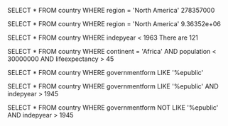 <!-- What is the population of the US? (HINT: 278357000) -->
SELECT *
FROM country
WHERE region = 'North America'
278357000

<!-- What is the area of the US? (HINT: 9.36352e+06) -->
SELECT *
FROM country
WHERE region = 'North America'
9.36352e+06

<!-- Which countries gained their independence before 1963? -->
SELECT *
FROM country
WHERE indepyear < 1963
There are 121

<!-- List the countries in Africa that have a population smaller than 30,000,000 and a life expectancy of more than 45? (HINT: 37 entries) -->
SELECT *
FROM country
WHERE continent = 'Africa'
AND population < 30000000
AND lifeexpectancy > 45


<!-- Which countries are something like a republic? (HINT: Are there 122 or 143?) -->
SELECT *
FROM country
WHERE governmentform LIKE '%epublic'

<!-- Which countries are some kind of republic and achieved independence after 1945? (HINT: 92 entries) -->
SELECT *
FROM country
WHERE governmentform LIKE '%epublic'
AND indepyear > 1945


<!-- Which countries achieved independence after 1945 and are not some kind of republic? (HINT: 27 entries) -->
SELECT *
FROM country
WHERE governmentform NOT LIKE '%epublic'
AND indepyear > 1945


